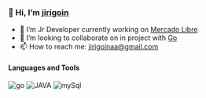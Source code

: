 ### 👋 Hi, I’m [jirigoin](https://www.linkedin.com/in/juan-ignacio-irigoin/)


- 🔭 I’m Jr Developer currently working on [Mercado Libre](https://www.mercadolibre.com)
- 🚀 I’m looking to collaborate on in project with [Go](https://golang.org/) 
- 📫 How to reach me: jirigoinaa@gmail.com


#### Languages and Tools

![go](https://icongr.am/devicon/go-original.svg?size=40&color=currentColor) ![JAVA](https://icongr.am/devicon/java-original.svg?size=40&color=currentColor) ![mySql](https://icongr.am/devicon/mysql-original.svg?size=40&color=currentColor)

